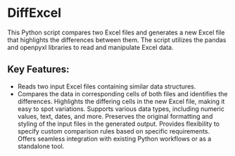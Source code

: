 # DiffExcel
This Python script compares two Excel files and generates a new Excel file that highlights the differences between them. The script utilizes the pandas and openpyxl libraries to read and manipulate Excel data.

## Key Features:

* Reads two input Excel files containing similar data structures.
* Compares the data in corresponding cells of both files and identifies the differences.
Highlights the differing cells in the new Excel file, making it easy to spot variations.
Supports various data types, including numeric values, text, dates, and more.
Preserves the original formatting and styling of the input files in the generated output.
Provides flexibility to specify custom comparison rules based on specific requirements.
Offers seamless integration with existing Python workflows or as a standalone tool.
